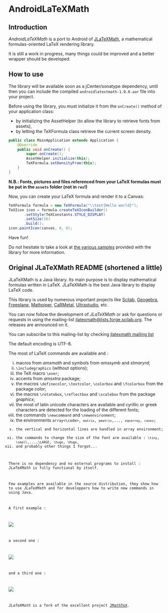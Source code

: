 AndroidLaTeXMath
======

Introduction
------

*AndroidLaTeXMath* is a port to Android of [JLaTeXMath](https://github.com/opencollab/jlatexmath), a
mathematical formulas-oriented LaTeX rendering library.

It is still a work in progress, many things could be improved and a better wrapper should be developed.


How to use
------

The library will be available soon as a jCenter/sonatype dependency, until then you can include the compiled
```androidlatextmath-1.0.0.aar``` file into your project.

Before using the library, you must initialize it from the ```onCreate()``` method of your application class:

 - by initializing the AssetHelper (to allow the library to retrieve fonts from assets), 
 - by letting the TeXFormula class retrieve the current screen density.

```java
public class MainApplication extends Application {
    @Override
    public void onCreate() {
        super.onCreate();
        AssetHelper.initialize(this);
        TeXFormula.setDensityFrom(this);
    }
}
```

**N.B.: Fonts, pictures and files referenced from your LaTeX formulas must be put in the ```assets``` folder (not in ```res```!)**

Now, you can create your LaTeX formula and render it to a Canvas:

```java
TeXFormula formula = new TeXFormula("\\text{Hello world}");
TeXIcon icon = formula.createTeXIconBuilder()
       .setStyle(TeXConstants.STYLE_DISPLAY)
       .setSize(16)
       .build();
icon.paintIcon(canvas, 0, 0);
```

Have fun!

Do not hesitate to take a look at [the various samples](examples/src/main/java/com/tonymanou/androidlatexmath_examples/fragment/)
provided with the library for more information.


Original JLaTeXMath README (shortened a little)
------

<p>JLaTeXMath is a Java library. Its main purpose is to display mathematical formulas written in LaTeX. JLaTeXMath is the best Java library to display LaTeX code.</p>
<p>This library is used by numerous important projects like <a href="http://www.scilab.org/">Scilab</a>, <a href="http://www.geogebra.org/">Geogebra</a>, <a href="http://freeplane.sourceforge.net">Freeplane</a>, <a href="http://www.mathpiper.org/">Mathpiper</a>, <a href="http://db-maths.nuxit.net/CaRMetal/index_en.html">CaRMetal</a>, <a href="http://ultrastudio.org/">Ultrastudio</a>, etc.

<p> You can now follow the development of <i>JLaTeXMath</i> or ask for questions or requests in using the mailing-list <a href="mailto:jlatexmath@lists.forge.scilab.org">jlatexmath@lists.forge.scilab.org</a>. The releases are announced on it.
</p>
<p>You can subscribe to this mailing-list by checking <a href="http://lists.scilab.org/mailman/listinfo/jlatexmath">jlatexmath mailing list</a></p>
<p>The default encoding is UTF-8.</p>
<p>The most of LaTeX commands are available and :</p>
<ol type="i">
<li>macros from <i>amsmath</i> and symbols from <i>amssymb</i> and <i>stmaryrd</i>;</li>
<li><code>\includegraphics</code> (without options);</li>
<li>the TeX macro <code>\over</code>;</li>
<li>accents from <i>amsxtra</i> package;
<li>the macros <code>\definecolor</code>, <code>\textcolor</code>, <code>\colorbox</code> and <code>\fcolorbox</code> from the package <i>color</i>;</li>
<li>the macros <code>\rotatebox</code>, <code>\reflectbox</code> and <code>\scalebox</code> from the package <i>graphicx</i>;
<li>the most of latin unicode characters are available and cyrillic or greek characters are detected for the loading of the different fonts;</li>
<li>the commands <code>\newcommand</code> and <code>\newenvironment</code>;</li>
<li>the environments <code>array<\code>, <code>matrix</code>, <code>pmatrix</code>,..., <code>eqnarray</code>, <code>cases</code>;</li>
<li>the vertical and horizontal lines are handled in array environment;</li>
<li>the commands to change the size of the font are available : <code>\tiny</code>, <code>\small</code>,...,<code>\LARGE</code>, <code>\huge</code>, <code>\Huge</code>,
<li>and probably other things I forgot...</li>
</ol>
There is no dependency and no external programs to install : <i>JLaTeXMath</i> is fully functional by itself.</p>
<p>Few examples are available in the source distribution, they show how to use <i>JLaTeXMath</i> and for developpers how to write new commands in using Java.</p>
<p>A first example :</p>
<p style="align: center"><img src="https://raw.githubusercontent.com/opencollab/jlatexmath/master/images/Formula1.png"/></p>
<p>a second one :</p>
<p><img src="https://raw.githubusercontent.com/opencollab/jlatexmath/master/images/Formula2.png"/></p>
<p>and a third one :</p>
<p><img src="https://raw.githubusercontent.com/opencollab/jlatexmath/master/images/Formula3.png"/></p>
<p><i>JLaTeXMath</i> is a fork of the excellent project <a href="http://jmathtex.sourceforge.net/">JMathTeX</a>.</p>
